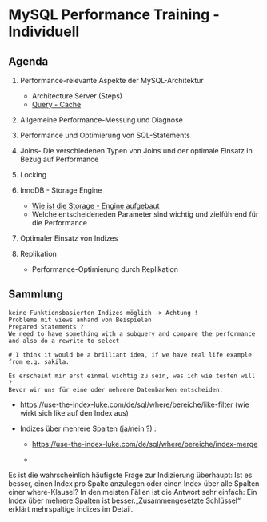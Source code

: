 # MySQL Performance Training - Individuell 

## Agenda 

  1. Performance-relevante Aspekte der MySQL-Architektur 
  
     * Architecture Server (Steps)
     * [Query - Cache](/performance/query-cache.md)  
  
  1. Allgemeine Performance-Messung und Diagnose 
   
  1. Performance und Optimierung von SQL-Statements 
  
  1. Joins- Die verschiedenen Typen von Joins und der optimale Einsatz in Bezug auf Performance 
  
  1. Locking 
  
  1. InnoDB - Storage Engine 
  
     * [Wie ist die Storage - Engine aufgebaut](/innodb/innodb-structure.md) 
     * Welche entscheideneden Parameter sind wichtig und zielführend für die Performance 
    
  1. Optimaler Einsatz von Indizes   
  
  1. Replikation 
  
     * Performance-Optimierung durch Replikation 
    
## Sammlung 

```
keine Funktionsbasierten Indizes möglich -> Achtung !
Probleme mit views anhand von Beispielen 
Prepared Statements ? 
We need to have something with a subquery and compare the performance and also do a rewrite to select

# I think it would be a brilliant idea, if we have real life example from e.g. sakila. 

Es erscheint mir erst einmal wichtig zu sein, was ich wie testen will ? 
Bevor wir uns für eine oder mehrere Datenbanken entscheiden. 
```
* https://use-the-index-luke.com/de/sql/where/bereiche/like-filter (wie wirkt sich like auf den Index aus)

* Indizes über mehrere Spalten (ja/nein ?) : 
  * https://use-the-index-luke.com/de/sql/where/bereiche/index-merge
  * ```
Es ist die wahrscheinlich häufigste Frage zur Indizierung überhaupt: Ist es besser, einen Index pro Spalte anzulegen oder einen Index über alle Spalten einer where-Klausel? In den meisten Fällen ist die Antwort sehr einfach: Ein Index über mehrere Spalten ist besser.„Zusammengesetzte Schlüssel“ erklärt mehrspaltige Indizes im Detail.
```
